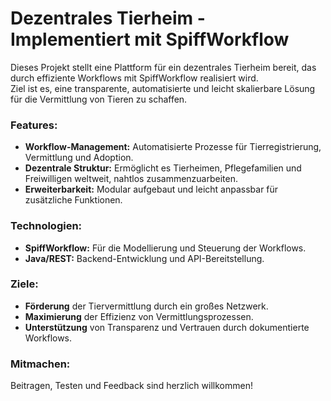 # Dezentrales Tierheim - Implementiert mit SpiffWorkflow

Dieses Projekt stellt eine Plattform für ein dezentrales Tierheim bereit, das durch effiziente Workflows mit SpiffWorkflow realisiert wird.  \
Ziel ist es, eine transparente, automatisierte und leicht skalierbare Lösung für die Vermittlung von Tieren zu schaffen.

### Features:

- **Workflow-Management:** Automatisierte Prozesse für Tierregistrierung, Vermittlung und Adoption. 
- **Dezentrale Struktur:** Ermöglicht es Tierheimen, Pflegefamilien und Freiwilligen weltweit, nahtlos zusammenzuarbeiten. 
- **Erweiterbarkeit:** Modular aufgebaut und leicht anpassbar für zusätzliche Funktionen.

### Technologien: 

- **SpiffWorkflow:** Für die Modellierung und Steuerung der Workflows. 
- **Java/REST:** Backend-Entwicklung und API-Bereitstellung.

### Ziele: 
- **Förderung** der Tiervermittlung durch ein großes Netzwerk. 
- **Maximierung** der Effizienz von Vermittlungsprozessen. 
- **Unterstützung** von Transparenz und Vertrauen durch dokumentierte Workflows.

### Mitmachen: 

Beitragen, Testen und Feedback sind herzlich willkommen!
